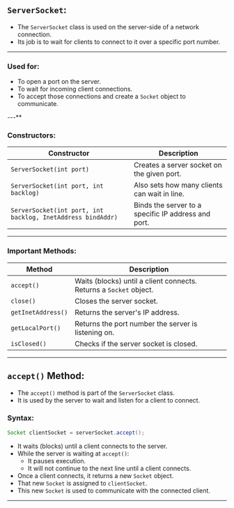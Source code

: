 ## **`ServerSocket`:**

- The `ServerSocket` class is used on the server-side of a network connection.  
- Its job is to wait for clients to connect to it over a specific port number.

---

### **Used for:**

- To open a port on the server.
- To wait for incoming client connections.
- To accept those connections and create a `Socket` object to communicate.

---**

### **Constructors:**

| Constructor | Description |
|-------------|-------------|
| `ServerSocket(int port)` | Creates a server socket on the given port. |
| `ServerSocket(int port, int backlog)` | Also sets how many clients can wait in line. |
| `ServerSocket(int port, int backlog, InetAddress bindAddr)` | Binds the server to a specific IP address and port. |

---

### **Important Methods:**

| Method | Description |
|--------|-------------|
| `accept()` | Waits (blocks) until a client connects. Returns a `Socket` object. |
| `close()` | Closes the server socket. |
| `getInetAddress()` | Returns the server's IP address. |
| `getLocalPort()` | Returns the port number the server is listening on. |
| `isClosed()` | Checks if the server socket is closed. |

---

## **`accept()` Method:**

- The `accept()` method is part of the `ServerSocket` class.  
- It is used by the server to wait and listen for a client to connect.

### **Syntax:**
```java
Socket clientSocket = serverSocket.accept();
```

- It waits (blocks) until a client connects to the server.
- While the server is waiting at `accept()`:
    - It pauses execution.
    - It will not continue to the next line until a client connects.
- Once a client connects, it returns a new `Socket` object.
- That new `Socket` is assigned to `clientSocket`.
- This new `Socket` is used to communicate with the connected client.

---